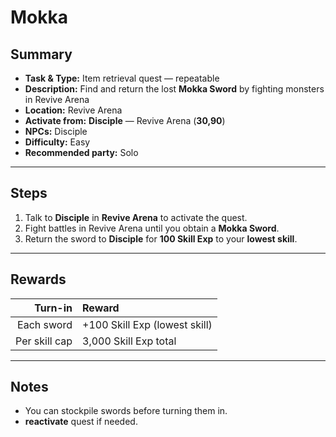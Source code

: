 # Mokka

## Summary
- **Task & Type:** Item retrieval quest — repeatable
- **Description:** Find and return the lost **Mokka Sword** by fighting monsters in Revive Arena
- **Location:** Revive Arena
- **Activate from:** **Disciple** — Revive Arena (**30,90**)
- **NPCs:** Disciple
- **Difficulty:** Easy
- **Recommended party:** Solo

---

## Steps
1. Talk to **Disciple** in **Revive Arena** to activate the quest.  
2. Fight battles in Revive Arena until you obtain a **Mokka Sword**.  
3. Return the sword to **Disciple** for **100 Skill Exp** to your **lowest skill**.  

---

## Rewards
| Turn-in | Reward |
|--------:|:-------|
| Each sword | +100 Skill Exp (lowest skill) |
| Per skill cap | 3,000 Skill Exp total |

---

## Notes
- You can stockpile swords before turning them in.  
- **reactivate** quest if needed.  
